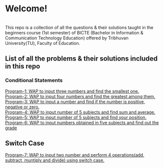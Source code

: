 <h1>Welcome!</h1>
<br>
This repo is a collection of all the questions & their solutions taught in the beginners course (1st semester) of BICTE (Bachelor in Information & Communication Technology Education) offered by Tribhuvan University(TU), Faculty of Education.
<br>
<h2> List of all the problems & their solutions included in this repo</h2>
<h3> Conditional Statements </h3>
<a href="https://github.com/hariacharya7/College/blob/main/basics/program1_program_to_input_three_number_and_find_smallest.c"> Program-1: WAP to input three numbers and find the smallest one.</a><br>
<a href="https://github.com/hariacharya7/College/blob/main/basics/program2_program_to_input_4_number_find_greatest_number_among_them.c"> Program-2: WAP to input four numbers and find the greatest among them.</a><br>
<a href="https://github.com/hariacharya7/College/blob/main/basics/Program3_input_any_number_then_find_out_given_number_is_positive_negative_or_zero.c"> Program-3: WAP to input a number and find if the number is positive, negative or zero.</a>
<br>
<a href="https://github.com/hariacharya7/College/blob/main/basics/program4__wap_to_marks_of_5_subject_then_display_sum_and_average_of_them.c"> Program-4: WAP to input number of 5 subjects and find sum and average.</a>
<br>
<a href="https://github.com/hariacharya7/College/blob/main/basics/program5_WAP_to_input_marks_of_five_subject_and_find_out_your_position.c"> Program-5: WAP to input number of 5 subjects and find your position.</a>
<br>
<a href="https://github.com/hariacharya7/College/blob/main/basics/program6_WAP_to_input_numbers_obtained_in_five_subjects_and_find_out_grade.c"> Program-6: WAP to input numbers obtained in five subjects and find out the grade</a>
<br>
<h2> Switch Case</h2>
<a href="https://github.com/hariacharya7/College/blob/main/Switch_case/program7_switch_case_for_4_operations_on_two_numbers.c"> Program-7: WAP to input two number and perform 4 operations(add, subtract, muntiply and divide) using switch case.</a>

